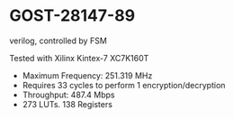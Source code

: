 # GOST-28147-89
verilog, controlled by FSM

Tested with Xilinx Kintex-7 XC7K160T 
- Maximum Frequency: 251.319 MHz
- Requires 33 cycles to perform 1 encryption/decryption
- Throughput: 487.4 Mbps
- 273 LUTs. 138 Registers
